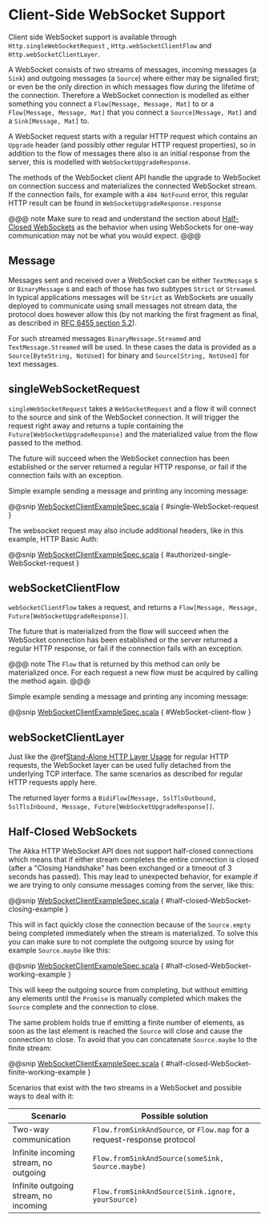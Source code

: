 # Client-Side WebSocket Support

Client side WebSocket support is available through `Http.singleWebSocketRequest` ,
`Http.webSocketClientFlow` and `Http.webSocketClientLayer`.

A WebSocket consists of two streams of messages, incoming messages (a `Sink`) and outgoing messages
(a `Source`) where either may be signalled first; or even be the only direction in which messages flow during
the lifetime of the connection. Therefore a WebSocket connection is modelled as either something you connect a
`Flow[Message, Message, Mat]` to or a `Flow[Message, Message, Mat]` that you connect a `Source[Message, Mat]` and
a `Sink[Message, Mat]` to.

A WebSocket request starts with a regular HTTP request which contains an `Upgrade` header (and possibly
other regular HTTP request properties), so in addition to the flow of messages there also is an initial response
from the server, this is modelled with `WebSocketUpgradeResponse`.

The methods of the WebSocket client API handle the upgrade to WebSocket on connection success and materializes
the connected WebSocket stream. If the connection fails, for example with a `404 NotFound` error, this regular
HTTP result can be found in `WebSocketUpgradeResponse.response`

@@@ note
Make sure to read and understand the section about [Half-Closed WebSockets](#half-closed-client-websockets) as the behavior
when using WebSockets for one-way communication may not be what you would expect.
@@@

## Message

Messages sent and received over a WebSocket can be either `TextMessage` s or `BinaryMessage` s and each
of those has two subtypes `Strict` or `Streamed`. In typical applications messages will be `Strict` as
WebSockets are usually deployed to communicate using small messages not stream data, the protocol does however
allow this (by not marking the first fragment as final, as described in [RFC 6455 section 5.2](https://tools.ietf.org/html/rfc6455#section-5.2)).

For such streamed messages `BinaryMessage.Streamed` and `TextMessage.Streamed` will be used. In these cases
the data is provided as a `Source[ByteString, NotUsed]` for binary and `Source[String, NotUsed]` for text messages.

## singleWebSocketRequest

`singleWebSocketRequest` takes a `WebSocketRequest` and a flow it will connect to the source and
sink of the WebSocket connection. It will trigger the request right away and returns a tuple containing the
`Future[WebSocketUpgradeResponse]` and the materialized value from the flow passed to the method.

The future will succeed when the WebSocket connection has been established or the server returned a regular
HTTP response, or fail if the connection fails with an exception.

Simple example sending a message and printing any incoming message:

@@snip [WebSocketClientExampleSpec.scala](../../../../../test/scala/docs/http/scaladsl/WebSocketClientExampleSpec.scala) { #single-WebSocket-request }

The websocket request may also include additional headers, like in this example, HTTP Basic Auth:

@@snip [WebSocketClientExampleSpec.scala](../../../../../test/scala/docs/http/scaladsl/WebSocketClientExampleSpec.scala) { #authorized-single-WebSocket-request }

## webSocketClientFlow

`webSocketClientFlow` takes a request, and returns a `Flow[Message, Message, Future[WebSocketUpgradeResponse]]`.

The future that is materialized from the flow will succeed when the WebSocket connection has been established or
the server returned a regular HTTP response, or fail if the connection fails with an exception.

@@@ note
The `Flow` that is returned by this method can only be materialized once. For each request a new
flow must be acquired by calling the method again.
@@@

Simple example sending a message and printing any incoming message:

@@snip [WebSocketClientExampleSpec.scala](../../../../../test/scala/docs/http/scaladsl/WebSocketClientExampleSpec.scala) { #WebSocket-client-flow }

## webSocketClientLayer

Just like the @ref[Stand-Alone HTTP Layer Usage](connection-level.md#http-client-layer) for regular HTTP requests, the WebSocket layer can be used fully detached from the
underlying TCP interface. The same scenarios as described for regular HTTP requests apply here.

The returned layer forms a `BidiFlow[Message, SslTlsOutbound, SslTlsInbound, Message, Future[WebSocketUpgradeResponse]]`.

<a id="half-closed-client-websockets"></a>
## Half-Closed WebSockets

The Akka HTTP WebSocket API does not support half-closed connections which means that if either stream completes the
entire connection is closed (after a "Closing Handshake" has been exchanged or a timeout of 3 seconds has passed).
This may lead to unexpected behavior, for example if we are trying to only consume messages coming from the server,
like this:

@@snip [WebSocketClientExampleSpec.scala](../../../../../test/scala/docs/http/scaladsl/WebSocketClientExampleSpec.scala) { #half-closed-WebSocket-closing-example }

This will in fact quickly close the connection because of the `Source.empty` being completed immediately when the
stream is materialized. To solve this you can make sure to not complete the outgoing source by using for example
`Source.maybe` like this:

@@snip [WebSocketClientExampleSpec.scala](../../../../../test/scala/docs/http/scaladsl/WebSocketClientExampleSpec.scala) { #half-closed-WebSocket-working-example }

This will keep the outgoing source from completing, but without emitting any elements until the `Promise` is manually
completed which makes the `Source` complete and the connection to close.

The same problem holds true if emitting a finite number of elements, as soon as the last element is reached the `Source`
will close and cause the connection to close. To avoid that you can concatenate `Source.maybe` to the finite stream:

@@snip [WebSocketClientExampleSpec.scala](../../../../../test/scala/docs/http/scaladsl/WebSocketClientExampleSpec.scala) { #half-closed-WebSocket-finite-working-example }

Scenarios that exist with the two streams in a WebSocket and possible ways to deal with it:

|Scenario                              | Possible solution                                                      |
|--------------------------------------|------------------------------------------------------------------------|
|Two-way communication                 | `Flow.fromSinkAndSource`, or `Flow.map` for a request-response protocol|
|Infinite incoming stream, no outgoing | `Flow.fromSinkAndSource(someSink, Source.maybe)`                       |
|Infinite outgoing stream, no incoming | `Flow.fromSinkAndSource(Sink.ignore, yourSource)`                      |
